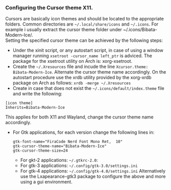 ### Configuring the Cursor theme X11.
Cursors are basically icon themes and should be located to the appropriate folders.
Common directories are `~/.local/share/icons` and `~/.icons`. For example i usually
extract the cursor theme folder under ~/.icons/Bibata-Modern-Ice/.  
Setting the specified cursor theme can be achieved by the following steps:
* Under the xinit script, or any autostart script, in case of using a window manager running 
`xsetroot -cursor_name left_ptr` is adviced. The package for the xsetroot utility on Arch is: 
xorg-xsetroot.
* Create the `~/.Xresources` file and incude the line `Xcursor.theme: Bibata-Modern-Ice`.
Alternate the cursor theme name accordingly. On the autostart procedure use the xrdb utility 
provided by the xorg-xrdb package on Arch as follows: `xrdb -merge ~/.Xresources`
* Create in case that does not exist the `~/.icons/default/index.theme` file and write the 
following: 
```
[icon theme] 
Inherits=Bibata-Modern-Ice
```
This applies for both X11 and Wayland, change the cursor theme name accordingly.
* For Gtk applications, for each version change the following lines in:
     ```
    gtk-font-name="FiraCode Nerd Font Mono Ret,  10"
    gtk-cursor-theme-name="Bibata-Modern-Ice"
    gtk-cursor-theme-size=24

    ```
    * For gkt-2 applications: `~/.gtkrc-2.0`:
    * For gtk-3 applications: `~/.config/gtk-3.0/settings.ini`
    * For gtk-4 applications: `~/.config/gtk-4.0/settings.ini`
Alternatively use the Lxapearance-gtk3 package to configure the above and more
using a gui environment.
